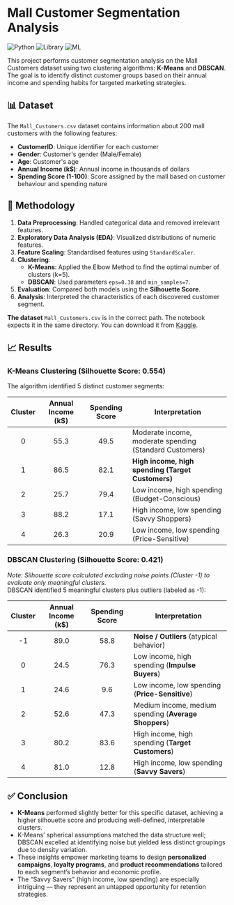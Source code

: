 # Mall Customer Segmentation Analysis

![Python](https://img.shields.io/badge/Python-3.x-blue?logo=python)
![Library](https://img.shields.io/badge/Library-Scikit--learn-orange?logo=scikitlearn)
![ML](https://img.shields.io/badge/ML-Unsupervised-lightgrey)

This project performs customer segmentation analysis on the Mall Customers dataset using two clustering algorithms: **K-Means** and **DBSCAN**. The goal is to identify distinct customer groups based on their annual income and spending habits for targeted marketing strategies.

## 📊 Dataset

The `Mall_Customers.csv` dataset contains information about 200 mall customers with the following features:
- **CustomerID**: Unique identifier for each customer
- **Gender**: Customer's gender (Male/Female)
- **Age**: Customer's age
- **Annual Income (k$)**: Annual income in thousands of dollars
- **Spending Score (1-100)**: Score assigned by the mall based on customer behaviour and spending nature

## 🧮 Methodology

1.  **Data Preprocessing**: Handled categorical data and removed irrelevant features.
2.  **Exploratory Data Analysis (EDA)**: Visualized distributions of numeric features.
3.  **Feature Scaling**: Standardised features using `StandardScaler`.
4.  **Clustering**:
    - **K-Means**: Applied the Elbow Method to find the optimal number of clusters (k=5).
    - **DBSCAN**: Used parameters `eps=0.38` and `min_samples=7`.
5.  **Evaluation**: Compared both models using the **Silhouette Score**.
6.  **Analysis**: Interpreted the characteristics of each discovered customer segment.

**The dataset** `Mall_Customers.csv` is in the correct path. The notebook expects it in the same directory. You can download it from [Kaggle](https://www.kaggle.com/datasets/vjchoudhary7/customer-segmentation-tutorial-in-python).

## 📈 Results

### K-Means Clustering (Silhouette Score: 0.554)
The algorithm identified 5 distinct customer segments:

| Cluster | Annual Income (k$) | Spending Score | Interpretation |
|:-------:|:------------------:|:--------------:|----------------|
| 0 | 55.3 | 49.5 | Moderate income, moderate spending (Standard Customers) |
| 1 | 86.5 | 82.1 | **High income, high spending (Target Customers)** |
| 2 | 25.7 | 79.4 | Low income, high spending (Budget-Conscious) |
| 3 | 88.2 | 17.1 | High income, low spending (Savvy Shoppers) |
| 4 | 26.3 | 20.9 | Low income, low spending (Price-Sensitive) |


### DBSCAN Clustering (Silhouette Score: 0.421)
*Note: Silhouette score calculated excluding noise points (Cluster -1) to evaluate only meaningful clusters.*  
DBSCAN identified 5 meaningful clusters plus outliers (labeled as -1):

| Cluster | Annual Income (k$) | Spending Score | Interpretation |
|:-------:|:------------------:|:--------------:|----------------|
| -1      | 89.0               | 58.8           | **Noise / Outliers** (atypical behavior) |
| 0       | 24.5               | 76.3           | Low income, high spending (**Impulse Buyers**) |
| 1       | 24.6               | 9.6            | Low income, low spending (**Price-Sensitive**) |
| 2       | 52.6               | 47.3           | Medium income, medium spending (**Average Shoppers**) |
| 3       | 80.2               | 83.6           | High income, high spending (**Target Customers**) |
| 4       | 81.0               | 12.8           | High income, low spending (**Savvy Savers**) |

## ✅ Conclusion

- **K-Means** performed slightly better for this specific dataset, achieving a higher silhouette score and producing well-defined, interpretable clusters.
- K-Means’ spherical assumptions matched the data structure well; DBSCAN excelled at identifying noise but yielded less distinct groupings due to density variation.
- These insights empower marketing teams to design **personalized campaigns**, **loyalty programs**, and **product recommendations** tailored to each segment’s behavior and economic profile.
- The “Savvy Savers” (high income, low spending) are especially intriguing — they represent an untapped opportunity for retention strategies.
